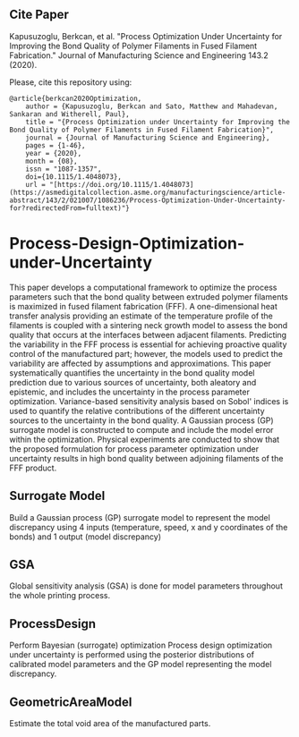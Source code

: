 ## Cite Paper
Kapusuzoglu, Berkcan, et al. "Process Optimization Under Uncertainty for Improving the Bond Quality of Polymer Filaments in Fused Filament Fabrication." Journal of Manufacturing Science and Engineering 143.2 (2020).

Please, cite this repository using: 

    @article{berkcan2020Optimization,
        author = {Kapusuzoglu, Berkcan and Sato, Matthew and Mahadevan, Sankaran and Witherell, Paul},
        title = "{Process Optimization under Uncertainty for Improving the Bond Quality of Polymer Filaments in Fused Filament Fabrication}",
        journal = {Journal of Manufacturing Science and Engineering},
        pages = {1-46},
        year = {2020},
        month = {08},
        issn = "1087-1357",
        doi={10.1115/1.4048073},
        url = "[https://doi.org/10.1115/1.4048073](https://asmedigitalcollection.asme.org/manufacturingscience/article-abstract/143/2/021007/1086236/Process-Optimization-Under-Uncertainty-for?redirectedFrom=fulltext)"}

# Process-Design-Optimization-under-Uncertainty
This paper develops a computational framework to optimize the process parameters such that the bond quality between extruded polymer filaments is maximized in fused filament fabrication (FFF). A one-dimensional heat transfer analysis providing an estimate of the temperature profile of the filaments is coupled with a sintering neck growth model to assess the bond quality that occurs at the interfaces between adjacent filaments. Predicting the variability in the FFF process is essential for achieving proactive quality control of the manufactured part; however, the models used to predict the variability are affected by assumptions and approximations. This paper systematically quantifies the uncertainty in the bond quality model prediction due to various sources of uncertainty, both aleatory and epistemic, and includes the uncertainty in the process parameter optimization. Variance-based sensitivity analysis based on Sobol' indices is used to quantify the relative contributions of the different uncertainty sources to the uncertainty in the bond quality. A Gaussian process (GP) surrogate model is constructed to compute and include the model error within the optimization. Physical experiments are conducted to show that the proposed formulation for process parameter optimization under uncertainty results in high bond quality between adjoining filaments of the FFF product.

## Surrogate Model
Build a Gaussian process (GP) surrogate model to represent the model discrepancy using 4 inputs (temperature, speed, x and y coordinates of the bonds) and 1 output (model discrepancy)

## GSA
Global sensitivity analysis (GSA) is done for model parameters throughout the whole printing process.

## ProcessDesign
Perform Bayesian (surrogate) optimization
Process design optimization under uncertainty is performed using the posterior distributions of calibrated model parameters and the GP model representing the model discrepancy.

## GeometricAreaModel
Estimate the total void area of the manufactured parts.

